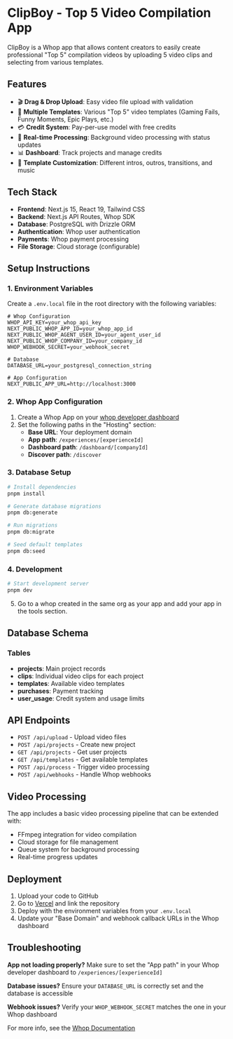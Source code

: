 # ClipBoy - Top 5 Video Compilation App

ClipBoy is a Whop app that allows content creators to easily create professional "Top 5" compilation videos by uploading 5 video clips and selecting from various templates.

## Features

- 🎬 **Drag & Drop Upload**: Easy video file upload with validation
- 🎨 **Multiple Templates**: Various "Top 5" video templates (Gaming Fails, Funny Moments, Epic Plays, etc.)
- 💳 **Credit System**: Pay-per-use model with free credits
- 🔄 **Real-time Processing**: Background video processing with status updates
- 📊 **Dashboard**: Track projects and manage credits
- 🎵 **Template Customization**: Different intros, outros, transitions, and music

## Tech Stack

- **Frontend**: Next.js 15, React 19, Tailwind CSS
- **Backend**: Next.js API Routes, Whop SDK
- **Database**: PostgreSQL with Drizzle ORM
- **Authentication**: Whop user authentication
- **Payments**: Whop payment processing
- **File Storage**: Cloud storage (configurable)

## Setup Instructions

### 1. Environment Variables

Create a `.env.local` file in the root directory with the following variables:

```env
# Whop Configuration
WHOP_API_KEY=your_whop_api_key
NEXT_PUBLIC_WHOP_APP_ID=your_whop_app_id
NEXT_PUBLIC_WHOP_AGENT_USER_ID=your_agent_user_id
NEXT_PUBLIC_WHOP_COMPANY_ID=your_company_id
WHOP_WEBHOOK_SECRET=your_webhook_secret

# Database
DATABASE_URL=your_postgresql_connection_string

# App Configuration
NEXT_PUBLIC_APP_URL=http://localhost:3000
```

### 2. Whop App Configuration

1. Create a Whop App on your [whop developer dashboard](https://whop.com/dashboard/developer/)
2. Set the following paths in the "Hosting" section:
   - **Base URL**: Your deployment domain
   - **App path**: `/experiences/[experienceId]`
   - **Dashboard path**: `/dashboard/[companyId]`
   - **Discover path**: `/discover`

### 3. Database Setup

```bash
# Install dependencies
pnpm install

# Generate database migrations
pnpm db:generate

# Run migrations
pnpm db:migrate

# Seed default templates
pnpm db:seed
```

### 4. Development

```bash
# Start development server
pnpm dev
```

5. Go to a whop created in the same org as your app and add your app in the tools section.

## Database Schema

### Tables

- **projects**: Main project records
- **clips**: Individual video clips for each project
- **templates**: Available video templates
- **purchases**: Payment tracking
- **user_usage**: Credit system and usage limits

## API Endpoints

- `POST /api/upload` - Upload video files
- `POST /api/projects` - Create new project
- `GET /api/projects` - Get user projects
- `GET /api/templates` - Get available templates
- `POST /api/process` - Trigger video processing
- `POST /api/webhooks` - Handle Whop webhooks

## Video Processing

The app includes a basic video processing pipeline that can be extended with:

- FFmpeg integration for video compilation
- Cloud storage for file management
- Queue system for background processing
- Real-time progress updates

## Deployment

1. Upload your code to GitHub
2. Go to [Vercel](https://vercel.com/new) and link the repository
3. Deploy with the environment variables from your `.env.local`
4. Update your "Base Domain" and webhook callback URLs in the Whop dashboard

## Troubleshooting

**App not loading properly?** Make sure to set the "App path" in your Whop developer dashboard to `/experiences/[experienceId]`

**Database issues?** Ensure your `DATABASE_URL` is correctly set and the database is accessible

**Webhook issues?** Verify your `WHOP_WEBHOOK_SECRET` matches the one in your Whop dashboard

For more info, see the [Whop Documentation](https://dev.whop.com/introduction)